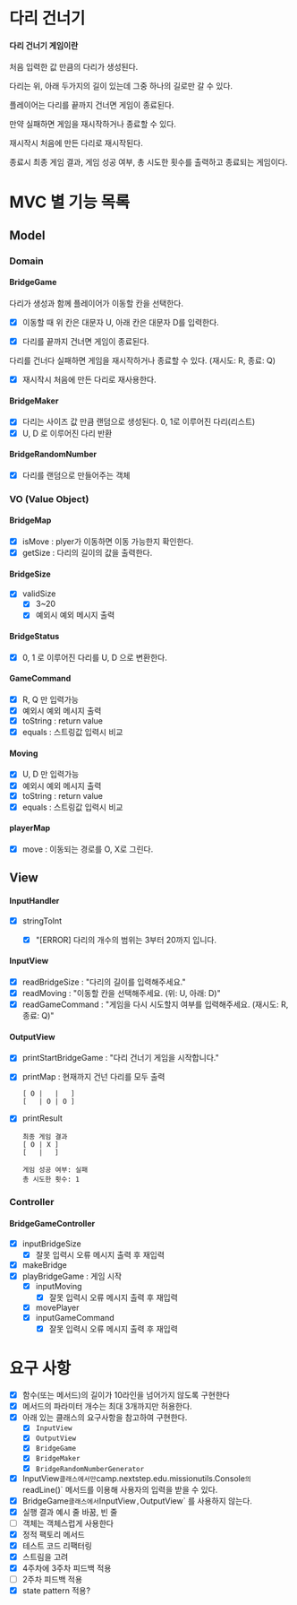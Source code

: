 # 다리 건너기

#### 다리 건너기 게임이란

처음 입력한 값 만큼의 다리가 생성된다.

다리는 위, 아래 두가지의 길이 있는데 그중 하나의 길로만 갈 수 있다.

플레이어는 다리를 끝까지 건너면 게임이 종료된다.

만약 실패하면 게임을 재시작하거나 종료할 수 있다.

재시작시 처음에 만든 다리로 재시작된다.

종료시 최종 게임 결과, 게임 성공 여부, 총 시도한 횟수를 출력하고 종료되는 게임이다.

# 

# MVC 별 기능 목록

## Model

### Domain

#### BridgeGame

다리가 생성과 함께 플레이어가 이동할 칸을 선택한다.

- [x] 이동할 때 위 칸은 대문자 U, 아래 칸은 대문자 D를 입력한다.

- [x] 다리를 끝까지 건너면 게임이 종료된다.

다리를 건너다 실패하면 게임을 재시작하거나 종료할 수 있다. (재시도: R, 종료: Q)

- [x] 재시작시 처음에 만든 다리로 재사용한다.

#### BridgeMaker

- [x] 다리는 사이즈 값 만큼 랜덤으로 생성된다. 0, 1로 이루어진 다리(리스트)
- [x] U, D 로 이루어진 다리 반환

#### BridgeRandomNumber

- [x] 다리를 랜덤으로 만들어주는 객체

### VO (Value Object)

#### BridgeMap

- [x] isMove : plyer가 이동하면 이동 가능한지 확인한다.
- [x] getSize : 다리의 길이의 값을 출력한다.

#### BridgeSize

- [x] validSize
  - [X] 3~20
  - [X] 예외시 예외 메시지 출력

#### BridgeStatus

- [X] 0, 1 로 이루어진 다리를 U, D 으로 변환한다.

#### GameCommand

- [X] R, Q 만 입력가능
- [X] 예외시 예외 메시지 출력
- [X] toString : return value
- [X] equals : 스트링값 입력시 비교

#### Moving

- [X] U, D 만 입력가능
- [X] 예외시 예외 메시지 출력
- [X] toString : return value
- [X] equals : 스트링값 입력시 비교

#### playerMap

- [X] move : 이동되는 경로를 O, X로 그린다.



## View

#### InputHandler

 - [x] stringToInt
	- [x] "[ERROR] 다리의 개수의 범위는 3부터 20까지 입니다.


#### InputView

 - [x] readBridgeSize : "다리의 길이를 입력해주세요."
 - [x] readMoving : "이동할 칸을 선택해주세요. (위: U, 아래: D)"
 - [x] readGameCommand : "게임을 다시 시도할지 여부를 입력해주세요. (재시도: R, 종료: Q)"

#### OutputView

 - [x] printStartBridgeGame : "다리 건너기 게임을 시작합니다."

 - [x] printMap : 현재까지 건넌 다리를 모두 출력

	```
	[ O |   |   ]
	[   | O | O ]
	```

 - [x] printResult

	```
	최종 게임 결과
	[ O | X ]
	[   |   ]
	
	게임 성공 여부: 실패
	총 시도한 횟수: 1
	```

	

### Controller

#### BridgeGameController

- [x] inputBridgeSize
  - [x] 잘못 입력시 오류 메시지 출력 후 재입력
- [x] makeBridge
- [x] playBridgeGame  : 게임 시작
  - [x] inputMoving
    - [x] 잘못 입력시 오류 메시지 출력 후 재입력
  - [x] movePlayer
  - [x] inputGameCommand
  	- [x] 잘못 입력시 오류 메시지 출력 후 재입력

# 

# 요구 사항

- [x]  함수(또는 메서드)의 길이가 10라인을 넘어가지 않도록 구현한다
- [x]  메서드의 파라미터 개수는 최대 3개까지만 허용한다.
- [x] 아래 있는 클래스의 요구사항을 참고하여 구현한다.
	- [x]  `InputView`
	- [x]  `OutputView`
	- [x]  `BridgeGame`
	- [x]  `BridgeMaker`
	- [x]  `BridgeRandomNumberGenerator` 
- [x] InputView`클래스에서만`camp.nextstep.edu.missionutils.Console`의`readLine()` 메서드를 이용해 사용자의 입력을 받을 수 있다.
- [x] BridgeGame`클래스에서`InputView`,`OutputView` 를 사용하지 않는다.
- [x] 실행 결과 예시 줄 바꿈, 빈 줄
- [ ] 객체는 객체스럽게 사용한다
- [x] 정적 팩토리 메서드
- [x] 테스트 코드 리팩터링
- [x] 스트림을 고려
- [x] 4주차에 3주차 피드백 적용
- [ ] 2주차 피드백 적용
- [x] state pattern 적용?
